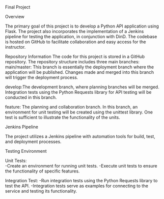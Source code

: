 Final Project 

Overview

The primary goal of this project is to develop a Python API application using Flask. The project also incorporates the implementation of a Jenkins pipeline for testing the application, in conjunction with DinD. The codebase is hosted on GitHub to facilitate collaboration and easy access for the instructor.

Repository Information
The code for this project is stored in a GitHub repository. The repository structure includes three main branches:
main/master: This branch is essentially the deployment branch where the application will be published. Changes made and merged into this branch will trigger the deployment process.

develop:The development branch, where planning branches will be merged. Integration tests using the Python Requests library for API testing will be conducted in this branch.

feature: The planning and collaboration branch. In this branch, an environment for unit testing will be created using the unittest library. One test is sufficient to illustrate the functionality of the units.

Jenkins Pipeline

The project utilizes a Jenkins pipeline with automation tools for build, test, and deployment processes.

Testing Environment

Unit Tests:  
-Create an environment for running unit tests.
-Execute unit tests to ensure the functionality of specific features.

Integration Test: 
-Run integration tests using the Python Requests library to test the API.
-Integration tests serve as examples for connecting to the service and testing its functionality.

